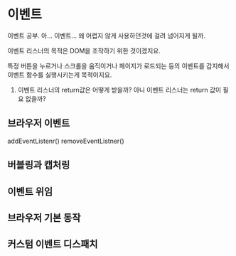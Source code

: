 # 이벤트

이벤트 공부. 아... 이벤트... 왜 어렵지 않게 사용하던것에 걸려 넘어지게 될까.

이벤트 리스너의 목적은 DOM을 조작하기 위한 것이겠지요.

특정 버튼을 누르거나 스크롤을 움직이거나 페이지가 로드되는 등의 이벤트를 감지해서 이벤트 함수를 실행시키는게 목적이지요.

1. 이벤트 리스너의 return값은 어떻게 받을까? 아니 이벤트 리스너는 return 값이 필요 없을까?

## 브라우저 이벤트

addEventListenr()
removeEventListner()

## 버블링과 캡처링

## 이벤트 위임

## 브라우저 기본 동작

## 커스텀 이벤트 디스패치
